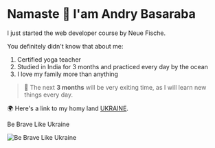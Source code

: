# Namaste &#128591; I'am Andry Basaraba
I just started the  web developer course by Neue Fische.

You definitely didn't know that about me:

1. Сertified yoga teacher
2. Studied in India for 3 months and practiced every day by the ocean
3. I love my family more than anything

>🚀 The next **3 months** will be very exiting time, as I will learn new things every day. 

🌍 Here's a link to my homy land [UKRAINE](https://ukraine.ua).

Be Brave Like Ukraine

![Be Brave Like Ukraine](https://upload.wikimedia.org/wikipedia/commons/thumb/5/57/Be_Brave_Like_Ukraine.jpg/2560px-Be_Brave_Like_Ukraine.jpg)





